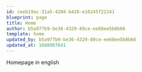 ```yaml
---
id: ceeb19ac-31a5-4204-b426-e16245f22241
blueprint: page
title: Home
author: b5a977b9-be36-4329-89ce-ee68ee5b8b66
template: home
updated_by: b5a977b9-be36-4329-89ce-ee68ee5b8b66
updated_at: 1688987641
---
```

Homepage in english